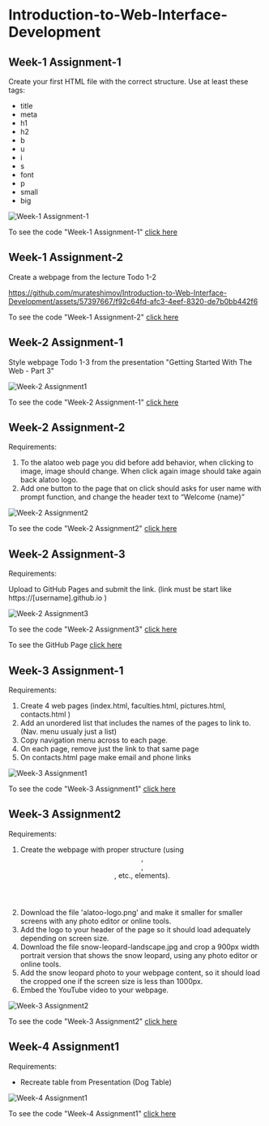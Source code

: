 # Introduction-to-Web-Interface-Development

## Week-1 Assignment-1

Create your first HTML file with the correct structure. Use at least these tags:

- title
- meta
- h1
- h2
- b
- u
- i
- s
- font
- p
- small
- big

![Week-1 Assignment-1](Week1-Assignment1/img/assigment-1.png?raw=true)

To see the code "Week-1 Assignment-1" [click here](https://github.com/murateshimov/Introduction-to-Web-Interface-Development/tree/master/Week1-Assignment1)

## Week-1 Assignment-2

Create a webpage from the lecture Todo 1-2

https://github.com/murateshimov/Introduction-to-Web-Interface-Development/assets/57397667/f92c64fd-afc3-4eef-8320-de7b0bb442f6

To see the code "Week-1 Assignment-2" [click here](https://github.com/murateshimov/Introduction-to-Web-Interface-Development/tree/master/Week1-Assignment2)

## Week-2 Assignment-1

Style webpage Todo 1-3 from the presentation "Getting Started With The Web - Part 3"

![Week-2 Assignment1](Week2-Assignment1/img/screenshot.png?raw=true)

To see the code "Week-2 Assignment-1" [click here](https://github.com/murateshimov/Introduction-to-Web-Interface-Development/tree/master/Week2-Assignment1)

## Week-2 Assignment-2

Requirements:

1. To the alatoo web page you did before add behavior, when clicking to image, image should change. When click again image should take again back alatoo logo.
2. Add one button to the page that on click should asks for user name with prompt function, and change the header text to “Welcome {name}”

![Week-2 Assignment2](https://github.com/murateshimov/Introduction-to-Web-Interface-Development/blob/master/Week2-Assignment2/img/screenshot.png)

To see the code "Week-2 Assignment2" [click here](https://github.com/murateshimov/Introduction-to-Web-Interface-Development/tree/master/Week2-Assignment2)

## Week-2 Assignment-3

Requirements:

Upload to GitHub Pages and submit the link. (link must be start like https://[username].github.io )

![Week-2 Assignment3](https://github.com/murateshimov/Introduction-to-Web-Interface-Development/blob/master/Week2-Assignment3/img/Screenshot%202023-09-17%20at%2015.09.13.png)

To see the code "Week-2 Assignment3" [click here](https://github.com/murateshimov/Introduction-to-Web-Interface-Development/tree/master/Week2-Assignment3)

To see the GitHub Page [click here](https://murateshimov.github.io/about-me-page/)

## Week-3 Assignment-1

Requirements:

1. Create 4 web pages (index.html, faculties.html, pictures.html, contacts.html )
2. Add an unordered list that includes the names of the pages to link to. (Nav. menu usualy just a list)
3. Copy navigation menu across to each page.
4. On each page, remove just the link to that same page
5. On contacts.html page make email and phone links

![Week-3 Assignment1](https://github.com/murateshimov/Introduction-to-Web-Interface-Development/blob/master/Week3-Assignment1/img/Screenshot%202023-09-19%20at%2014.33.05.png)

To see the code "Week-3 Assignment1" [click here](https://github.com/murateshimov/Introduction-to-Web-Interface-Development/tree/master/Week3-Assignment1)


## Week-3 Assignment2

Requirements: 

1. Create the webpage with proper structure (using <header>, <footer>, <main>, etc., elements).
2. Download the file 'alatoo-logo.png' and make it smaller for smaller screens with any photo editor or online tools.
3. Add the logo to your header of the page so it should load adequately depending on screen size.
4. Download the file snow-leopard-landscape.jpg and crop a 900px width portrait version that shows the snow leopard, using any photo editor or online tools.
5. Add the snow leopard photo to your webpage content, so it should load the cropped one if the screen size is less than 1000px.
6. Embed the YouTube video to your webpage.

![Week-3 Assignment2](https://github.com/murateshimov/Introduction-to-Web-Interface-Development/blob/master/Week3-Assignment2/img/Screenshot%202023-10-06%20at%2018.36.02.png)

To see the code "Week-3 Assignment2" [click here](https://github.com/murateshimov/Introduction-to-Web-Interface-Development/tree/master/Week3-Assignment2)


## Week-4 Assignment1

Requirements: 

* Recreate table from Presentation (Dog Table)

![Week-4 Assignment1](https://github.com/murateshimov/Introduction-to-Web-Interface-Development/blob/master/Week4-Assignment1/img/dog%20table.png)

To see the code "Week-4 Assignment1" [click here](https://github.com/murateshimov/Introduction-to-Web-Interface-Development/tree/master/Week4-Assignment1)